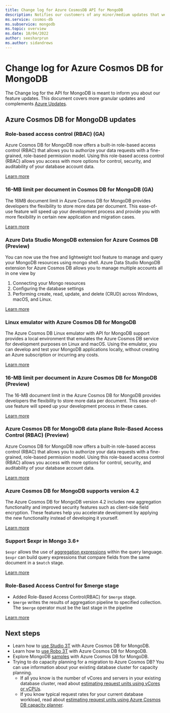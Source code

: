 ```yaml
---
title: Change log for Azure CosmosDB API for MongoDB
description: Notifies our customers of any minor/medium updates that were pushed
ms.service: cosmos-db
ms.subservice: mongodb
ms.topic: overview
ms.date: 10/04/2022
author: seesharprun
ms.author: sidandrews
---
```


# Change log for Azure Cosmos DB for MongoDB
The Change log for the API for MongoDB is meant to inform you about our feature updates. This document covers more granular updates and complements [Azure Updates](https://azure.microsoft.com/updates/).

## Azure Cosmos DB for MongoDB updates

### Role-based access control (RBAC) (GA)
Azure Cosmos DB for MongoDB now offers a built-in role-based access control (RBAC) that allows you to authorize your data requests with a fine-grained, role-based permission model. Using this role-based access control (RBAC) allows you access with more options for control, security, and auditability of your database account data.

[Learn more](./how-to-setup-rbac.md)

### 16-MB limit per document in Cosmos DB for MongoDB (GA)
The 16MB document limit in Azure Cosmos DB for MongoDB provides developers the flexibility to store more data per document. This ease-of-use feature will speed up your development process and provide you with more flexibility in certain new application and migration cases. 
 
[Learn more](./feature-support-42.md)

### Azure Data Studio MongoDB extension for Azure Cosmos DB (Preview)
You can now use the free and lightweight tool feature to manage and query your MongoDB resources using mongo shell. Azure Data Studio MongoDB extension for Azure Cosmos DB allows you to manage multiple accounts all in one view by 
1. Connecting your Mongo resources 
2. Configuring the database settings 
3. Performing create, read, update, and delete (CRUD) across Windows, macOS, and Linux. 

[Learn more](https://aka.ms/cosmosdb-ads)


### Linux emulator with Azure Cosmos DB for MongoDB 
The Azure Cosmos DB Linux emulator with API for MongoDB support provides a local environment that emulates the Azure Cosmos DB service for development purposes on Linux and macOS. Using the emulator, you can develop and test your MongoDB applications locally, without creating an Azure subscription or incurring any costs. 

[Learn more](https://aka.ms/linux-emulator-mongo)


### 16-MB limit per document in Azure Cosmos DB for MongoDB (Preview)
The 16-MB document limit in the Azure Cosmos DB for MongoDB provides developers the flexibility to store more data per document. This ease-of-use feature will speed up your development process in these cases. 

[Learn more](./introduction.md)


### Azure Cosmos DB for MongoDB data plane Role-Based Access Control (RBAC) (Preview)
Azure Cosmos DB for MongoDB now offers a built-in role-based access control (RBAC) that allows you to authorize your data requests with a fine-grained, role-based permission model. Using this role-based access control (RBAC) allows you access with more options for control, security, and auditability of your database account data.

[Learn more](./how-to-setup-rbac.md)

### Azure Cosmos DB for MongoDB supports version 4.2

The Azure Cosmos DB for MongoDB version 4.2 includes new aggregation functionality and improved security features such as client-side field encryption. These features help you accelerate development by applying the new functionality instead of developing it yourself.

[Learn more](./feature-support-42.md)

### Support $expr in Mongo 3.6+
`$expr` allows the use of [aggregation expressions](https://www.mongodb.com/docs/manual/meta/aggregation-quick-reference/#std-label-aggregation-expressions) within the query language. 
`$expr` can build query expressions that compare fields from the same document in a `$match` stage.  

[Learn more](https://www.mongodb.com/docs/manual/reference/operator/query/expr/)


###  Role-Based Access Control for $merge stage
* Added Role-Based Access Control(RBAC) for `$merge` stage. 
* `$merge` writes the results of aggregation pipeline to specified collection. The `$merge` operator must be the last stage in the pipeline

[Learn more](https://www.mongodb.com/docs/manual/reference/operator/aggregation/merge/)


## Next steps

- Learn how to [use Studio 3T](connect-using-mongochef.md) with Azure Cosmos DB for MongoDB.
- Learn how to [use Robo 3T](connect-using-robomongo.md) with Azure Cosmos DB for MongoDB.
- Explore MongoDB [samples](nodejs-console-app.md) with Azure Cosmos DB for MongoDB.
- Trying to do capacity planning for a migration to Azure Cosmos DB? You can use information about your existing database cluster for capacity planning.
    - If all you know is the number of vCores and servers in your existing database cluster, read about [estimating request units using vCores or vCPUs](../convert-vcore-to-request-unit.md). 
    - If you know typical request rates for your current database workload, read about [estimating request units using Azure Cosmos DB capacity planner](estimate-ru-capacity-planner.md).
